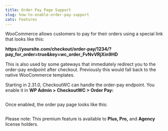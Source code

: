 ```yaml
---
title: Order Pay Page Support
slug: how-to-enable-order-pay-support
cats: Features
---
```


<p>WooCommerce allows customers to pay for their orders using a special link that looks like this:</p>
<p><strong>https://yoursite.com/checkout/order-pay/1234/?pay_for_order=true&amp;key=wc_order_FvNvVRjXin9HD</strong></p>
<p>This is also used by some gateways that immediately redirect you to the order-pay endpoint after checkout. Previously this would fall back to the native WooCommerce templates.</p>
<p>Starting in 2.31.0, CheckoutWC can handle the order-pay endpoint. You enable it in <strong>WP Admin &gt; CheckoutWC &gt; Order Pay:</strong></p>
<p><img src="https://s3.amazonaws.com/helpscout.net/docs/assets/5bdde2822c7d3a01757ac42e/images/5d30db7804286347867518f5/file-XaYsldgtlJ.png" alt="" /></p>
<p>Once enabled, the order pay page looks like this:</p>
<p><img src="https://s3.amazonaws.com/helpscout.net/docs/assets/5bdde2822c7d3a01757ac42e/images/5d30db882c7d3a2ec4bf1306/file-jZfaboeoWk.png" alt="" /></p>
<p>Please note: This premium feature is available to <strong>Plus, Pro,</strong> and <strong>Agency</strong> license holders.</p>

